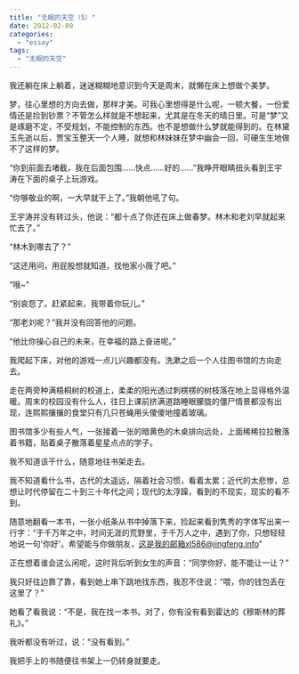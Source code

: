```yaml
---
title: "无眠的天空（5）"
date: 2012-02-09
categories: 
  - "essay"
tags: 
  - "无眠的天空"
---
```


我还躺在床上躺着，迷迷糊糊地意识到今天是周末，就懒在床上想做个美梦。

梦，往心里想的方向去做，那样才美。可我心里想得是什么呢，一顿大餐，一份爱情还是捡到钞票？不管怎么样就是不想起来，尤其是在冬天的晴日里。可是“梦”又是琢磨不定，不受规划，不能控制的东西。也不是想做什么梦就能得到的。在林黛玉先逝以后，贾宝玉整天一个人睡，就想和林妹妹在梦中幽会一回，可硬生生地做不了这样的梦。

“你到前面去堵截，我在后面包围……快点……好的……”我睁开眼睛扭头看到王宇涛在下面的桌子上玩游戏。

“你够敬业的啊，一大早就干上了。”我朝他吼了句。

王宇涛并没有转过头，他说：“都十点了你还在床上做春梦。林木和老刘早就起来忙去了。”

“林木到哪去了？”

“这还用问，用屁股想就知道，找他家小薇了吧。”

“哦~”

“别哀怨了。赶紧起来，我带着你玩儿。”

“那老刘呢？”我并没有回答他的问题。

“他比你操心自己的未来，在幸福的路上奋进呢。”

我爬起下床，对他的游戏一点儿兴趣都没有。洗漱之后一个人往图书馆的方向走去。

走在两旁种满梧桐树的校道上，柔柔的阳光透过刺楞楞的树枝落在地上显得格外温暖。周末的校园没有什么人，往日上课前挤满道路睡眼朦胧的僵尸情景都没有出现，连熙熙攘攘的食堂只有几只苍蝇用头傻傻地撞着玻璃。

图书馆多少有些人气，一张接着一张的暗黄色的木桌排向远处，上面稀稀拉拉散落着书籍，贴着桌子散落着星星点点的学子。

我不知道该干什么，随意地往书架走去。

我不知道看什么书，古代的太遥远，隔着社会习惯，看着太累；近代的太悲惨，总想让时代停留在二十到三十年代之间；现代的太浮躁，看到的不现实，现实的看不到。

随意地翻看一本书，一张小纸条从书中掉落下来，捡起来看到隽秀的字体写出来一行字：“于千万年之中，时间无涯的荒野里，于千万人之中，遇到了你，只想轻轻地说一句'你好'。希望能与你做朋友，这是我的邮箱xl586@jingfeng.info”

正在想着谁会这么闲呢，这时背后听到女生的声音：“同学你好，能不能让一让？”

我只好往边靠了靠，看到她上串下跳地找东西，我忍不住说：“喂，你的钱包丢在这里了？”

她看了看我说：“不是，我在找一本书。对了，你有没有看到霍达的《穆斯林的葬礼》。”

我听都没有听过，说：“没有看到。”

我把手上的书随便往书架上一仍转身就要走。
